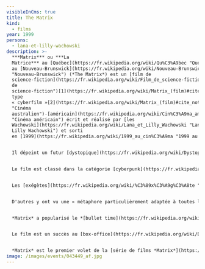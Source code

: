 ```yaml
---
visibleInCms: true
title: The Matrix
kind:
  - films
year: 1999
persons:
  - lana-et-lilly-wachowski
description: >-
  ***Matrix*** ou ***La
  Matrice*** au [Québec](https://fr.wikipedia.org/wiki/Qu%C3%A9bec "Québec") et
  au [Nouveau-Brunswick](https://fr.wikipedia.org/wiki/Nouveau-Brunswick
  "Nouveau-Brunswick") (*The Matrix*) est un [film de
  science-fiction](https://fr.wikipedia.org/wiki/Film_de_science-fiction "Film
  de
  science-fiction")[1](https://fr.wikipedia.org/wiki/Matrix_(film)#cite_note-1) de
  type
  « cyberfilm »[2](https://fr.wikipedia.org/wiki/Matrix_(film)#cite_note-Mag_Philo-2) [australo](https://fr.wikipedia.org/wiki/Cin%C3%A9ma_australien
  "Cinéma
  australien")-[américain](https://fr.wikipedia.org/wiki/Cin%C3%A9ma_am%C3%A9ricain
  "Cinéma américain") écrit et réalisé par [les
  Wachowski](https://fr.wikipedia.org/wiki/Lana_et_Lilly_Wachowski "Lana et
  Lilly Wachowski") et sorti
  en [1999](https://fr.wikipedia.org/wiki/1999_au_cin%C3%A9ma "1999 au cinéma").


  Il dépeint un futur [dystopique](https://fr.wikipedia.org/wiki/Dystopie "Dystopie") dans lequel la réalité perçue par la plupart des humains est une [simulation virtuelle](https://fr.wikipedia.org/wiki/R%C3%A9alit%C3%A9_simul%C3%A9e "Réalité simulée") en se connectant à la « Matrice », créée par des machines douées d'intelligence, afin d'asservir les êtres humains, à leur insu, et de se servir de la chaleur et de l'activité électrique de leur corps comme source d'énergie. Le programmeur informatique [Neo](https://fr.wikipedia.org/wiki/Neo_(Matrix) "Neo (Matrix)") apprend cette vérité et commence une rébellion.


  Le film est classé dans la catégorie [cyberpunk](https://fr.wikipedia.org/wiki/Cyberpunk "Cyberpunk"), un sous-genre de la [science-fiction](https://fr.wikipedia.org/wiki/Science-fiction "Science-fiction"), comprenant *[Ghost in the Shell](https://fr.wikipedia.org/wiki/Ghost_in_the_Shell_(film,_1995) "Ghost in the Shell (film, 1995)")*, qui a inspiré des cinéastes tels que les [Wachowski](https://fr.wikipedia.org/wiki/Lana_et_Lilly_Wachowski "Lana et Lilly Wachowski")[3](https://fr.wikipedia.org/wiki/Matrix_(film)#cite_note-williamgibson-3).


  Les [exégètes](https://fr.wikipedia.org/wiki/%C3%89x%C3%A9g%C3%A8te "Éxégète") y voient des références à des concepts et œuvres philosophiques et religieuses, en particulier à l'[Allégorie de la caverne](https://fr.wikipedia.org/wiki/All%C3%A9gorie_de_la_caverne "Allégorie de la caverne") de [Platon](https://fr.wikipedia.org/wiki/Platon "Platon")[4](https://fr.wikipedia.org/wiki/Matrix_(film)#cite_note-Influence_Screened-4), à *[Simulacres et simulation](https://fr.wikipedia.org/wiki/Jean_Baudrillard#Simulacres_et_simulation "Jean Baudrillard")* de [Jean Baudrillard](https://fr.wikipedia.org/wiki/Jean_Baudrillard "Jean Baudrillard")[5](https://fr.wikipedia.org/wiki/Matrix_(film)#cite_note-Salon_philosophy-5) voire *[aux Aventures d'Alice au pays des merveilles](https://fr.wikipedia.org/wiki/Les_Aventures_d%27Alice_au_pays_des_merveilles "Les Aventures d'Alice au pays des merveilles")* de [Lewis Carroll](https://fr.wikipedia.org/wiki/Lewis_Carroll "Lewis Carroll")[6](https://fr.wikipedia.org/wiki/Matrix_(film)#cite_note-Salon_review-6).


  D'autres y ont vu une « métaphore particulièrement adaptée à toutes les thèses affirmant que la réalité est cachée », autrement dit au [complotisme](https://fr.wikipedia.org/wiki/Th%C3%A9orie_du_complot "Théorie du complot")[7](https://fr.wikipedia.org/wiki/Matrix_(film)#cite_note-7).


  *Matrix* a popularisé le *[bullet time](https://fr.wikipedia.org/wiki/Bullet_time "Bullet time"),* un effet visuel dans lequel la progression de certains personnages est vue au ralenti, tandis que le reste de la scène est filmé par la caméra à vitesse normale. Les scènes d'action indiquent l'attrait des auteurs pour le film d'animation ou [animation japonaise](https://fr.wikipedia.org/wiki/Anime "Anime")[8](https://fr.wikipedia.org/wiki/Matrix_(film)#cite_note-Wachowski_transcript-8) et les [films d'arts martiaux](https://fr.wikipedia.org/wiki/Film_d%27arts_martiaux "Film d'arts martiaux"). L'utilisation de [combats chorégraphiés](https://fr.wikipedia.org/w/index.php?title=Combat_chor%C3%A9graphi%C3%A9&action=edit&redlink=1 "Combat chorégraphié (page inexistante)") [(en)](https://en.wikipedia.org/wiki/Stage_combat "en:Stage combat") et du [wire fu](https://fr.wikipedia.org/wiki/Wire_fu "Wire fu") issus du [cinéma d'action hongkongais](https://fr.wikipedia.org/wiki/Cin%C3%A9ma_d%27action_hongkongais "Cinéma d'action hongkongais") a eu une influence sur les productions cinématographiques hollywoodiennes ultérieures.


  Le film est un succès au [box-office](https://fr.wikipedia.org/wiki/Box-office "Box-office"), il totalise 460 millions de dollars de recettes dans le monde. Il est très bien reçu par la critique américaine[9](https://fr.wikipedia.org/wiki/Matrix_(film)#cite_note-RottenTomatoes-9),[10](https://fr.wikipedia.org/wiki/Matrix_(film)#cite_note-meta-10) et remporte quatre [Oscar](https://fr.wikipedia.org/wiki/Oscars_du_cin%C3%A9ma "Oscars du cinéma") (effets visuels, montage, son, montage sonore), ainsi que d'autres récompenses, telles que des [BAFTA](https://fr.wikipedia.org/wiki/British_Academy_Film_Awards "British Academy Film Awards") et des [Saturn Awards](https://fr.wikipedia.org/wiki/Saturn_Awards "Saturn Awards"). Les critiques le trouvent particulièrement divertissant et apprécient ses effets visuels innovants. Il est considéré comme l’un des films de [science-fiction](https://fr.wikipedia.org/wiki/Science-fiction "Science-fiction") les plus importants de son époque[11](https://fr.wikipedia.org/wiki/Matrix_(film)#cite_note-11),[12](https://fr.wikipedia.org/wiki/Matrix_(film)#cite_note-Matrix_ou_le_sablier_de_nos_repr%C3%A9sentations-12), mentionné comme tel dans des classements d'œuvres cinématographiques[13](https://fr.wikipedia.org/wiki/Matrix_(film)#cite_note-heritage1-13),[14](https://fr.wikipedia.org/wiki/Matrix_(film)#cite_note-autogenerated1-14),[15](https://fr.wikipedia.org/wiki/Matrix_(film)#cite_note-Entertainment_Weekly_The_Matrix_Review-15). En 2012, il entre au [National Film Registry](https://fr.wikipedia.org/wiki/National_Film_Registry "National Film Registry")[16](https://fr.wikipedia.org/wiki/Matrix_(film)#cite_note-NFR-16).


  *Matrix* est le premier volet de la [série de films *Matrix*](https://fr.wikipedia.org/wiki/Matrix_(s%C3%A9rie_de_films) "Matrix (série de films)") qui se poursuivra avec *[Matrix Reloaded](https://fr.wikipedia.org/wiki/Matrix_Reloaded "Matrix Reloaded")*, *[Matrix Revolutions](https://fr.wikipedia.org/wiki/Matrix_Revolutions "Matrix Revolutions")* et dix-huit ans plus tard, *[Matrix Resurrections](https://fr.wikipedia.org/wiki/Matrix_Resurrections "Matrix Resurrections")*. Des produits dérivés apparaissent dans le domaine de la bande dessinée, du jeu vidéo et du court-métrage d'animation.
image: /images/events/043449_af.jpg
---
```

